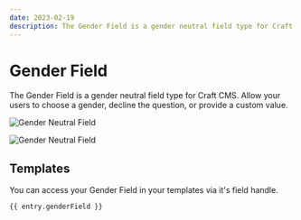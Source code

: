 ```yaml
---
date: 2023-02-19
description: The Gender Field is a gender neutral field type for Craft CMS. Allow your users to choose a gender, decline the question, or provide a custom value.
---
```


# Gender Field

The Gender Field is a gender neutral field type for Craft CMS. Allow your users to choose a gender, decline the question, or provide a custom value.

![Gender Neutral Field](./../images/fields/sprout-gender-field.png)

![Gender Neutral Field](./../images/fields/sprout-gender-field-dropdown.png)

## Templates

You can access your Gender Field in your templates via it's field handle.

``` twig
{{ entry.genderField }}
```
